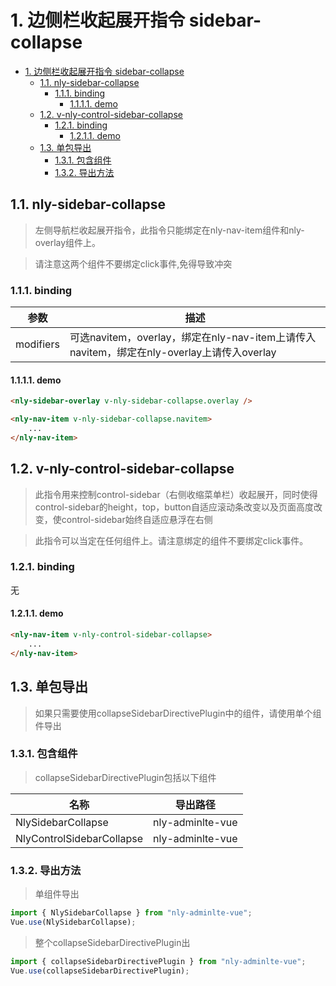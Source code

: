 # 1. 边侧栏收起展开指令 sidebar-collapse
<!-- TOC -->

- [1. 边侧栏收起展开指令 sidebar-collapse](#1-边侧栏收起展开指令-sidebar-collapse)
    - [1.1. nly-sidebar-collapse](#11-nly-sidebar-collapse)
        - [1.1.1. binding](#111-binding)
            - [1.1.1.1. demo](#1111-demo)
    - [1.2. v-nly-control-sidebar-collapse](#12-v-nly-control-sidebar-collapse)
        - [1.2.1. binding](#121-binding)
            - [1.2.1.1. demo](#1211-demo)
    - [1.3. 单包导出](#13-单包导出)
        - [1.3.1. 包含组件](#131-包含组件)
        - [1.3.2. 导出方法](#132-导出方法)

<!-- /TOC -->
## 1.1. nly-sidebar-collapse

> 左侧导航栏收起展开指令，此指令只能绑定在nly-nav-item组件和nly-overlay组件上。

>请注意这两个组件不要绑定click事件,免得导致冲突

### 1.1.1. binding

参数 | 描述
-|-
modifiers | 可选navitem，overlay，绑定在nly-nav-item上请传入navitem，绑定在nly-overlay上请传入overlay

#### 1.1.1.1. demo

```html
<nly-sidebar-overlay v-nly-sidebar-collapse.overlay />

<nly-nav-item v-nly-sidebar-collapse.navitem>
    ...
</nly-nav-item>

```

## 1.2. v-nly-control-sidebar-collapse

> 此指令用来控制control-sidebar（右侧收缩菜单栏）收起展开，同时使得control-sidebar的height，top，button自适应滚动条改变以及页面高度改变，使control-sidebar始终自适应悬浮在右侧

> 此指令可以当定在任何组件上。请注意绑定的组件不要绑定click事件。

### 1.2.1. binding

无

#### 1.2.1.1. demo

```html
<nly-nav-item v-nly-control-sidebar-collapse>
    ...
</nly-nav-item>
```

## 1.3. 单包导出

> 如果只需要使用collapseSidebarDirectivePlugin中的组件，请使用单个组件导出

### 1.3.1. 包含组件

> collapseSidebarDirectivePlugin包括以下组件

名称 | 导出路径
-|-
NlySidebarCollapse | nly-adminlte-vue
NlyControlSidebarCollapse | nly-adminlte-vue

### 1.3.2. 导出方法

> 单组件导出

```js
import { NlySidebarCollapse } from "nly-adminlte-vue";
Vue.use(NlySidebarCollapse);
```

> 整个collapseSidebarDirectivePlugin出

```js
import { collapseSidebarDirectivePlugin } from "nly-adminlte-vue";
Vue.use(collapseSidebarDirectivePlugin);
```